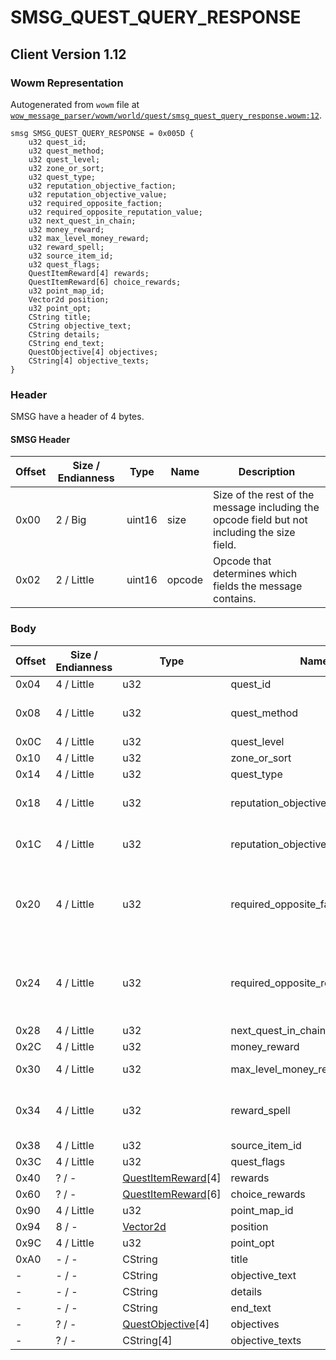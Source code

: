 # SMSG_QUEST_QUERY_RESPONSE

## Client Version 1.12

### Wowm Representation

Autogenerated from `wowm` file at [`wow_message_parser/wowm/world/quest/smsg_quest_query_response.wowm:12`](https://github.com/gtker/wow_messages/tree/main/wow_message_parser/wowm/world/quest/smsg_quest_query_response.wowm#L12).
```rust,ignore
smsg SMSG_QUEST_QUERY_RESPONSE = 0x005D {
    u32 quest_id;
    u32 quest_method;
    u32 quest_level;
    u32 zone_or_sort;
    u32 quest_type;
    u32 reputation_objective_faction;
    u32 reputation_objective_value;
    u32 required_opposite_faction;
    u32 required_opposite_reputation_value;
    u32 next_quest_in_chain;
    u32 money_reward;
    u32 max_level_money_reward;
    u32 reward_spell;
    u32 source_item_id;
    u32 quest_flags;
    QuestItemReward[4] rewards;
    QuestItemReward[6] choice_rewards;
    u32 point_map_id;
    Vector2d position;
    u32 point_opt;
    CString title;
    CString objective_text;
    CString details;
    CString end_text;
    QuestObjective[4] objectives;
    CString[4] objective_texts;
}
```
### Header

SMSG have a header of 4 bytes.

#### SMSG Header

| Offset | Size / Endianness | Type   | Name   | Description |
| ------ | ----------------- | ------ | ------ | ----------- |
| 0x00   | 2 / Big           | uint16 | size   | Size of the rest of the message including the opcode field but not including the size field.|
| 0x02   | 2 / Little        | uint16 | opcode | Opcode that determines which fields the message contains.|

### Body

| Offset | Size / Endianness | Type | Name | Description | Comment |
| ------ | ----------------- | ---- | ---- | ----------- | ------- |
| 0x04 | 4 / Little | u32 | quest_id |  |  |
| 0x08 | 4 / Little | u32 | quest_method |  | Accepted values: 0, 1 or 2. 0==IsAutoComplete() (skip objectives/details) |
| 0x0C | 4 / Little | u32 | quest_level |  |  |
| 0x10 | 4 / Little | u32 | zone_or_sort |  |  |
| 0x14 | 4 / Little | u32 | quest_type |  |  |
| 0x18 | 4 / Little | u32 | reputation_objective_faction |  | cmangos: shown in quest log as part of quest objective |
| 0x1C | 4 / Little | u32 | reputation_objective_value |  | cmangos: shown in quest log as part of quest objective |
| 0x20 | 4 / Little | u32 | required_opposite_faction |  | cmangos: RequiredOpositeRepFaction, required faction value with another (oposite) faction (objective). cmangos sets to 0 |
| 0x24 | 4 / Little | u32 | required_opposite_reputation_value |  | cmangos: RequiredOpositeRepValue, required faction value with another (oposite) faction (objective). cmangos sets to 0 |
| 0x28 | 4 / Little | u32 | next_quest_in_chain |  |  |
| 0x2C | 4 / Little | u32 | money_reward |  |  |
| 0x30 | 4 / Little | u32 | max_level_money_reward |  | cmangos: used in XP calculation at client |
| 0x34 | 4 / Little | u32 | reward_spell |  | cmangos: reward spell, this spell will display (icon) (casted if RewSpellCast==0) |
| 0x38 | 4 / Little | u32 | source_item_id |  |  |
| 0x3C | 4 / Little | u32 | quest_flags |  |  |
| 0x40 | ? / - | [QuestItemReward](questitemreward.md)[4] | rewards |  |  |
| 0x60 | ? / - | [QuestItemReward](questitemreward.md)[6] | choice_rewards |  |  |
| 0x90 | 4 / Little | u32 | point_map_id |  |  |
| 0x94 | 8 / - | [Vector2d](vector2d.md) | position |  |  |
| 0x9C | 4 / Little | u32 | point_opt |  |  |
| 0xA0 | - / - | CString | title |  |  |
| - | - / - | CString | objective_text |  |  |
| - | - / - | CString | details |  |  |
| - | - / - | CString | end_text |  |  |
| - | ? / - | [QuestObjective](questobjective.md)[4] | objectives |  |  |
| - | ? / - | CString[4] | objective_texts |  |  |

